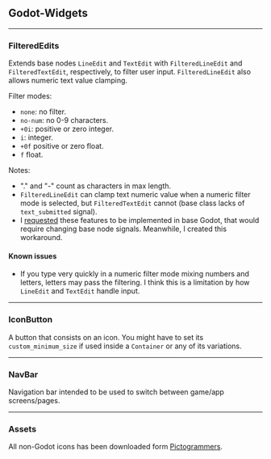 ## Godot-Widgets

---

### FilteredEdits

Extends base nodes `LineEdit` and `TextEdit` with `FilteredLineEdit` and `FilteredTextEdit`, respectively, to filter user input. `FilteredLineEdit` also allows numeric text value clamping.

Filter modes:
- `none`: no filter.
- `no-num`: no 0-9 characters.
- `+0i`: positive or zero integer.
- `i`: integer.
- `+0f` positive or zero float.
- `f` float.

Notes:
- "." and "-" count as characters in max length.
- `FilteredLineEdit` can clamp text numeric value when a numeric filter mode is selected, but `FilteredTextEdit` cannot (base class lacks of `text_submitted` signal).
- I [requested](https://github.com/godotengine/godot-proposals/issues/7193) these features to be implemented in base Godot, that would require changing base node signals. Meanwhile, I created this workaround.

#### Known issues

- If you type very quickly in a numeric filter mode mixing numbers and letters, letters may pass the filtering. I think this is a limitation by how `LineEdit` and `TextEdit` handle input.

---

### IconButton

A button that consists on an icon. You might have to set its `custom_minimum_size` if used inside a `Container` or any of its variations.

---

### NavBar

Navigation bar intended to be used to switch between game/app screens/pages.

---

### Assets

All non-Godot icons has been downloaded form [Pictogrammers](https://pictogrammers.com/docs/general/license/).
